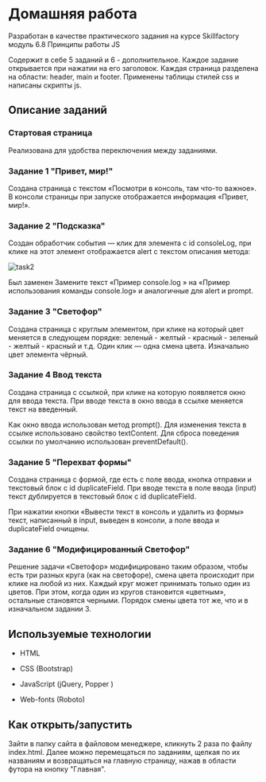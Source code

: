 # Домашняя работа

Разработан в качестве практического задания на курсе Skillfactory модуль 6.8 Принципы работы JS

Содержит в себе 5 заданий и 6 - дополнительное. Каждое задание открывается при нажатии на его заголовок.
Каждая страница разделена на области: header, main и footer.
Применены таблицы стилей css и написаны скрипты js.


## Описание заданий

### Стартовая страница

Реализована для удобства переключения между заданиями.

### Задание 1 "Привет, мир!"

Создана страница с текстом «Посмотри в консоль, там что-то важное». В консоли страницы при запуске отображается информация «Привет, мир!».

### Задание 2 "Подсказка"
Создан обработчик события — клик для элемента с id consoleLog, при клике на этот элемент отображается alert c текстом описания метода:

![task2](../HW/images/task2.png)

Был заменен Замените текст «Пример console.log » на «Пример использования команды console.log» и аналогичные для alert и prompt.


### Задание 3 "Светофор"
Создана страница с круглым элементом, при клике на который цвет меняется в следующем порядке: зеленый - желтый - красный - зеленый - желтый - красный и т.д. Один клик — одна смена цвета. Изначально цвет элемента чёрный.

### Задание 4 Ввод текста
Создана страница с ссылкой, при клике на которую появляется окно для ввода текста. При вводе текста в окно ввода в ссылке меняется текст на введенный.

Как окно ввода использован метод prompt().
Для изменения текста в ссылке использовано свойство textContent.
Для сброса поведения ссылки по умолчанию использован preventDefault().

### Задание 5 "Перехват формы"
Создана страница с формой, где есть с поле ввода, кнопка отправки и текстовый блок с id duplicateField. При вводе текста в поле ввода (input) текст дублируется в текстовый блок с id duplicateField.

При нажатии кнопки «Вывести текст в консоль и удалить из формы» текст, написанный в input, выведен в консоли, а поле ввода и duplicateField очищены.

### Задание 6 "Модифицированный Светофор"
Решение задачи «Светофор» модифицировано таким образом, чтобы есть три разных круга (как на светофоре), смена цвета происходит при клике на любой из них. Каждый круг может принимать только один из цветов.
При этом, когда один из кругов становится «цветным», остальные становятся черными. Порядок смены цвета тот же, что и в изначальном задании 3.

## Используемые технологии

* HTML

* CSS (Bootstrap)

* JavaScript (jQuery, Popper )

* Web-fonts (Roboto)

## Как открыть/запустить

Зайти в папку сайта в файловом менеджере, кликнуть 2 раза по файлу index.html.
Далее можно перемещаться по заданиям, щелкая по их названиям и возвращаться на главную страницу, нажав в области футора на кнопку "Главная".